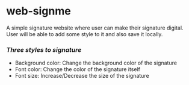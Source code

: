 # web-signme
A simple signature website where user can make their signature digital. User will be able to add some style to it and also save it locally.

### ***Three styles to signature***
- Background color: Change the background color of the signature
- Font color: Change the color of the signature itself
- Font size: Increase/Decrease the size of the signature


